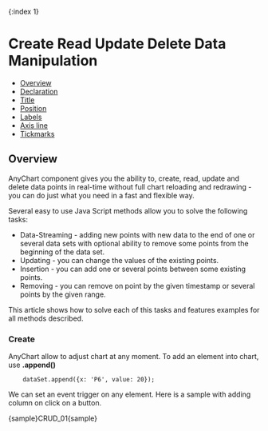 {:index 1}
# Create Read Update Delete Data Manipulation

* [Overview](#overview)
* [Declaration](#declaration)
* [Title](#title)
* [Position](#position)
* [Labels](#labels)
* [Axis line](#axis_line)
* [Tickmarks](#tickmarks)

## Overview

AnyChart component gives you the ability to, create, read, update and delete data points in real-time without full 
chart reloading and redrawing - you can do just what you need in a fast and flexible way.
  
  
Several easy to use Java Script methods allow you to solve the following tasks:
  
  
 * Data-Streaming - adding new points with new data to the end of one or several data sets with optional ability to 
 remove some points from the beginning of the data set. 
 * Updating - you can change the values of the existing points.
 * Insertion - you can add one or several points between some existing points.
 * Removing - you can remove on point by the given timestamp or several points by the given range.
  
  
This article shows how to solve each of this tasks and features examples for all methods described.

### Create

AnyChart allow to adjust chart at any moment. To add an element into chart, use **.append()** 
```
    dataSet.append({x: 'P6', value: 20});
```

We can set an event trigger on any element. Here is a sample with adding column on click on a button.

{sample}CRUD\_01{sample}